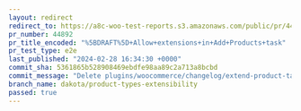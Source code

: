 ```yaml
---
layout: redirect
redirect_to: https://a8c-woo-test-reports.s3.amazonaws.com/public/pr/44892/e2e/index.html
pr_number: 44892
pr_title_encoded: "%5BDRAFT%5D+Allow+extensions+in+Add+Products+task"
pr_test_type: e2e
last_published: "2024-02-28 16:34:30 +0000"
commit_sha: 5361865b528908469ebdfe98aa89c2a713a8bcbd
commit_message: "Delete plugins/woocommerce/changelog/extend-product-task"
branch_name: dakota/product-types-extensibility
passed: true
---
```

